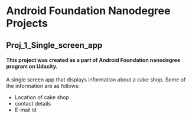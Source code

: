 # Android Foundation Nanodegree Projects
## Proj_1_Single_screen_app
#### This project was created as a part of Android Foundation nanodegree program on Udacity.

 A single screen app that displays information about a cake shop. Some of the information are as follows:
 * Location of cake shop
 * contact details
 * E-mail id
